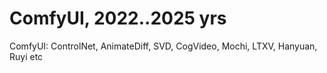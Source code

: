 # ComfyUI, 2022..2025 yrs
ComfyUI: ControlNet, AnimateDiff, SVD, CogVideo, Mochi, LTХV, Hanyuan, Ruyi etc
